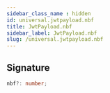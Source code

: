 ```yaml
---
sidebar_class_name : hidden
id: universal.jwtpayload.nbf
title: JwtPayload.nbf
sidebar_label: JwtPayload.nbf
slug: /universal.jwtpayload.nbf
---
```






## Signature

```typescript
nbf?: number;
```
